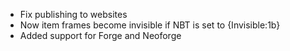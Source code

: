 * Fix publishing to websites
* Now item frames become invisible if NBT is set to {Invisible:1b}
* Added support for Forge and Neoforge